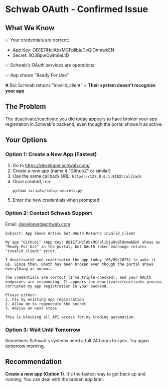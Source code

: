 # Schwab OAuth - Confirmed Issue

## What We Know
✅ Your credentials are correct:
- App Key: OB1E7lHclAbxMCFplibjuDvQlOnmwkEN
- Secret: iIO3BpwOwIn9eLtD

✅ Schwab's OAuth services are operational

✅ App shows "Ready For Use"

❌ But Schwab returns "invalid_client" = **Their system doesn't recognize your app**

## The Problem
The deactivate/reactivate you did today appears to have broken your app registration in Schwab's backend, even though the portal shows it as active.

## Your Options

### Option 1: Create a New App (Fastest)
1. Go to https://developer.schwab.com/
2. Create a new app (name it "Github2" or similar)
3. Use the same callback URL: `https://127.0.0.1:8182/callback`
4. Once created, run:
   ```bash
   python scripts/setup-secrets.py
   ```
5. Enter the new credentials when prompted

### Option 2: Contact Schwab Support
Email: developer@schwab.com

```
Subject: App Shows Active but OAuth Returns invalid_client

My app "Github1" (App Key: OB1E7lHclAbxMCFplibjuDvQlOnmwkEN) shows as "Ready For Use" in the portal, but OAuth token exchange returns "invalid_client" error.

I deactivated and reactivated the app today (06/09/2025) to wake it up. Since then, OAuth has been broken even though the portal shows everything as normal.

The credentials are correct (I've triple-checked), and your OAuth endpoints are responding. It appears the deactivate/reactivate process corrupted my app registration in your backend.

Please either:
1. Fix my existing app registration
2. Allow me to regenerate the secret
3. Advise on next steps

This is blocking all API access for my trading automation.
```

### Option 3: Wait Until Tomorrow
Sometimes Schwab's systems need a full 24 hours to sync. Try again tomorrow morning.

## Recommendation
**Create a new app (Option 1)**. It's the fastest way to get back up and running. You can deal with the broken app later.

